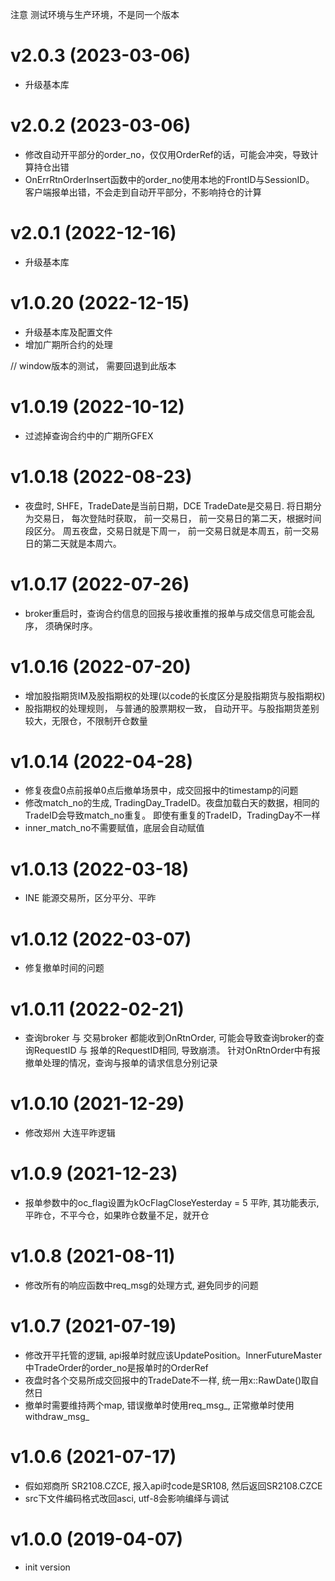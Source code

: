 注意 测试环境与生产环境，不是同一个版本

# v2.0.3 (2023-03-06)
* 升级基本库

# v2.0.2 (2023-03-06)
* 修改自动开平部分的order_no，仅仅用OrderRef的话，可能会冲突，导致计算持仓出错
* OnErrRtnOrderInsert函数中的order_no使用本地的FrontID与SessionID。
客户端报单出错，不会走到自动开平部分，不影响持仓的计算

# v2.0.1 (2022-12-16)
* 升级基本库

# v1.0.20 (2022-12-15)
* 升级基本库及配置文件
* 增加广期所合约的处理

// window版本的测试， 需要回退到此版本
# v1.0.19 (2022-10-12)
* 过滤掉查询合约中的广期所GFEX

# v1.0.18 (2022-08-23)
* 夜盘时, SHFE，TradeDate是当前日期，DCE TradeDate是交易日.
  将日期分为交易日， 每次登陆时获取， 前一交易日， 前一交易日的第二天，根据时间段区分。
  周五夜盘，交易日就是下周一， 前一交易日就是本周五，前一交易日的第二天就是本周六。

# v1.0.17 (2022-07-26)
* broker重启时，查询合约信息的回报与接收重推的报单与成交信息可能会乱序， 须确保时序。

# v1.0.16 (2022-07-20)
* 增加股指期货IM及股指期权的处理(以code的长度区分是股指期货与股指期权)
* 股指期权的处理规则， 与普通的股票期权一致， 自动开平。与股指期货差别较大，无限仓，不限制开仓数量

# v1.0.14 (2022-04-28)
* 修复夜盘0点前报单0点后撤单场景中，成交回报中的timestamp的问题
* 修改match_no的生成, TradingDay_TradeID。夜盘加载白天的数据，相同的TradeID会导致match_no重复。
  即使有重复的TradeID，TradingDay不一样
* inner_match_no不需要赋值，底层会自动赋值

# v1.0.13 (2022-03-18)
* INE 能源交易所，区分平分、平昨

# v1.0.12 (2022-03-07)
* 修复撤单时间的问题

# v1.0.11 (2022-02-21)
* 查询broker 与 交易broker 都能收到OnRtnOrder, 可能会导致查询broker的查询RequestID 与 报单的RequestID相同, 导致崩溃。
  针对OnRtnOrder中有报撤单处理的情况，查询与报单的请求信息分别记录

# v1.0.10 (2021-12-29)
* 修改郑州 大连平昨逻辑

# v1.0.9 (2021-12-23)
* 报单参数中的oc_flag设置为kOcFlagCloseYesterday = 5 平昨, 其功能表示, 平昨仓，不平今仓，如果昨仓数量不足，就开仓

# v1.0.8 (2021-08-11)
* 修改所有的响应函数中req_msg的处理方式, 避免同步的问题

# v1.0.7 (2021-07-19)
* 修改开平托管的逻辑, api报单时就应该UpdatePosition。InnerFutureMaster中TradeOrder的order_no是报单时的OrderRef
* 夜盘时各个交易所成交回报中的TradeDate不一样, 统一用x::RawDate()取自然日
* 撤单时需要维持两个map, 错误撤单时使用req_msg_, 正常撤单时使用withdraw_msg_

# v1.0.6 (2021-07-17)
* 假如郑商所 SR2108.CZCE, 报入api时code是SR108, 然后返回SR2108.CZCE
* src下文件编码格式改回asci, utf-8会影响编绎与调试

# v1.0.0 (2019-04-07)
* init version
